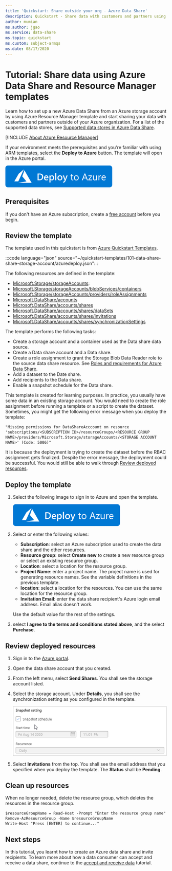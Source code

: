 ```yaml
---
title: 'Quickstart: Share outside your org - Azure Data Share'
description: Quickstart - Share data with customers and partners using Azure Data Share and Resource Manager template
author: mumian
ms.author: jgao
ms.service: data-share
ms.topic: quickstart
ms.custom: subject-armqs
ms.date: 08/17/2020
---
```


# Tutorial: Share data using Azure Data Share and Resource Manager templates

Learn how to set up a new Azure Data Share from an Azure storage account by using Azure Resource Manager template and start sharing your data with customers and partners outside of your Azure organization. For a list of the supported data stores, see [Supported data stores in Azure Data Share](./supported-data-stores.md).

[!INCLUDE [About Azure Resource Manager](../../includes/resource-manager-quickstart-introduction.md)]

If your environment meets the prerequisites and you're familiar with using ARM templates, select the **Deploy to Azure** button. The template will open in the Azure portal.

[![Deploy to Azure](../media/template-deployments/deploy-to-azure.svg)](https://portal.azure.com/#create/Microsoft.Template/uri/https%3A%2F%2Fraw.githubusercontent.com%2FAzure%2Fazure-quickstart-templates%2Fmaster%2F101-data-share-share-storage-account%2Fazuredeploy.json)

## Prerequisites

If you don't have an Azure subscription, create a [free account](https://azure.microsoft.com/free/) before you begin.

## Review the template

The template used in this quickstart is from [Azure Quickstart Templates](https://azure.microsoft.com/resources/templates/101-data-share-share-storage-account/).

:::code language="json" source="~/quickstart-templates/101-data-share-share-storage-account/azuredeploy.json":::

The following resources are defined in the template:

* [Microsoft.Storage/storageAccounts](/azure/templates/microsoft.storage/storageaccounts):
* [Microsoft.Storage/storageAccounts/blobServices/containers](/azure/templates/microsoft.storage/storageaccounts/blobservices/containers)
* [Microsoft.Storage/storageAccounts/providers/roleAssignments](/azure/templates/microsoft.authorization/roleassignments)
* [Microsoft.DataShare/accounts](/rest/api/datashare/accounts/create)
* [Microsoft.DataShare/accounts/shares](/rest/api/datashare/shares/create)
* [Microsoft.DataShare/accounts/shares/dataSets](/rest/api/datashare/datasets/create)
* [Microsoft.DataShare/accounts/shares/invitations](/rest/api/datashare/invitations/create)
* [Microsoft.DataShare/accounts/shares/synchronizationSettings](/rest/api/datashare/synchronizationsettings/create)

The template performs the following tasks:

* Create a storage account and a container used as the Data share data source.
* Create a Data share account and a Data share.
* Create a role assignment to grant the Storage Blob Data Reader role to the source data share resource. See [Roles and requirements for Azure Data Share](./concepts-roles-permissions.md).
* Add a dataset to the Date share.
* Add recipients to the Data share.
* Enable a snapshot schedule for the Data share.

This template is created for learning purposes. In practice, you usually have some data in an existing storage account. You would need to create the role assignment before running a template or a script to create the dataset. Sometimes, you might get the following error message when you deploy the template:

```error message
"Missing permissions for DataShareAcccount on resource 'subscriptions/<SUBSCRIPTION ID>/resourceGroups/<RESOURCE GROUP NAME>/providers/Microsoft.Storage/storageAccounts/<STORAGE ACCOUNT NAME>' (Code: 5006)"
```

It is because the deployment is trying to create the dataset before the RBAC assignment gets finalized. Despite the error message, the deployment could be successful.  You would still be able to walk through [Review deployed resources](#review-deployed-resources).

## Deploy the template

1. Select the following image to sign in to Azure and open the template.

    [![Deploy to Azure](../media/template-deployments/deploy-to-azure.svg)](https://portal.azure.com/#create/Microsoft.Template/uri/https%3A%2F%2Fraw.githubusercontent.com%2FAzure%2Fazure-quickstart-templates%2Fmaster%2F101-data-share-share-storage-account%2Fazuredeploy.json)
1. Select or enter the following values:

    * **Subscription**: select an Azure subscription used to create the data share and the other resources.
    * **Resource group**: select **Create new** to create a new resource group or select an existing resource group.
    * **Location**: select a location for the resource group.
    * **Project Name**: enter a project name.  The project name is used for generating resource names.  See the variable definitions in the previous template.
    * **location**: select a location for the resources.  You can use the same location for the resource group.
    * **Invitation Email**: enter the data share recipient's Azure login email address.  Email alias doesn't work.

    Use the default value for the rest of the settings.
1. select **I agree to the terms and conditions stated above**, and the select **Purchase**.

## Review deployed resources

1. Sign in to the [Azure portal](https://portal.azure.com).
1. Open the data share account that you created.
1. From the left menu, select **Send Shares**.  You shall see the storage account listed.
1. Select the storage account.  Under **Details**, you shall see the synchronization setting as you configured in the template.

    ![Azure Data Share Storage Account Synchronization settings](./media/share-your-data-arm/azure-data-share-storage-account-synchronization-settings.png)
1. Select **Invitations** from the top. You shall see the email address that you specified when you deploy the template. The **Status** shall be **Pending**.

## Clean up resources

When no longer needed, delete the resource group, which deletes the resources in the resource group.

```azurepowershell-interactive
$resourceGroupName = Read-Host -Prompt "Enter the resource group name"
Remove-AzResourceGroup -Name $resourceGroupName
Write-Host "Press [ENTER] to continue..."
```

## Next steps

In this tutorial, you learnt how to create an Azure data share and invite recipients. To learn more about how a data consumer can accept and receive a data share, continue to the [accept and receive data](subscribe-to-data-share.md) tutorial.
